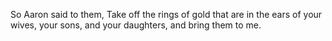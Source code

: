 So Aaron said to them, Take off the rings of gold that are in the ears of your wives, your sons, and your daughters, and bring them to me.
